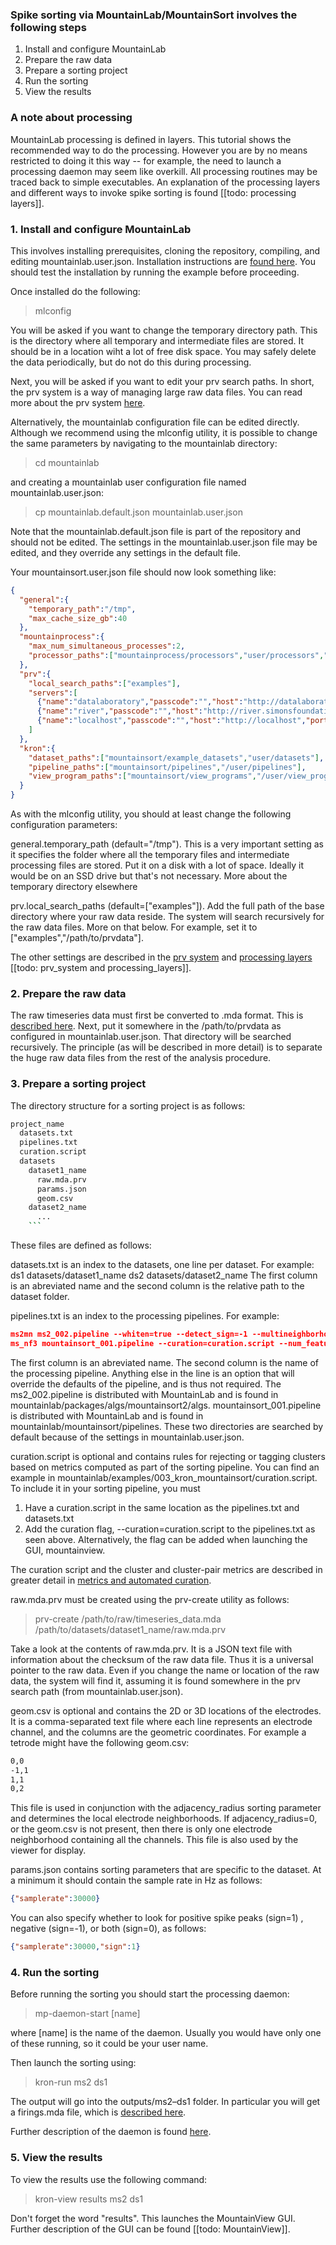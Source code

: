 ### Spike sorting via MountainLab/MountainSort involves the following steps

1. Install and configure MountainLab
2. Prepare the raw data
3. Prepare a sorting project
4. Run the sorting
5. View the results

### A note about processing

MountainLab processing is defined in layers. This tutorial shows the recommended way to do the processing. However you are by no means restricted to doing it this way -- for example, the need to launch a processing daemon may seem like overkill. All processing routines may be traced back to simple executables. An explanation of the processing layers and different ways to invoke spike sorting is found [[todo: processing layers]].

### 1. Install and configure MountainLab

This involves installing prerequisites, cloning the repository, compiling, and editing mountainlab.user.json. Installation instructions are [found here](doc/installation.md). You should test the installation by running the example before proceeding.

Once installed do the following:

> mlconfig

You will be asked if you want to change the temporary directory path. This is the directory where all temporary and intermediate files are stored. It should be in a location wiht a lot of free disk space. You may safely delete the data periodically, but do not do this during processing.

Next, you will be asked if you want to edit your prv search paths. In short, the prv system is a way of managing large raw data files. You can read more about the prv system [here](doc/prv_system.md).

Alternatively, the mountainlab configuration file can be edited directly. Although we recommend using the mlconfig utility, it is possible to change the same parameters by navigating to the mountainlab directory:

> cd mountainlab

and creating a mountainlab user configuration file named mountainlab.user.json:

> cp mountainlab.default.json mountainlab.user.json

Note that the mountainlab.default.json file is part of the repository and should not be edited. The settings in the mountainlab.user.json file may be edited, and they override any settings in the default file. 

Your mountainsort.user.json file should now look something like:
```json
{
  "general":{
    "temporary_path":"/tmp",
    "max_cache_size_gb":40
  },
  "mountainprocess":{
    "max_num_simultaneous_processes":2,
    "processor_paths":["mountainprocess/processors","user/processors","packages"]
  },
  "prv":{
    "local_search_paths":["examples"],
    "servers":[
      {"name":"datalaboratory","passcode":"","host":"http://datalaboratory.org","port":8080,"path":"/prv"},
      {"name":"river","passcode":"","host":"http://river.simonsfoundation.org","port":8080,"path":"/prv"},
      {"name":"localhost","passcode":"","host":"http://localhost","port":8080,"path":"/prv"}
    ]
  },
  "kron":{
    "dataset_paths":["mountainsort/example_datasets","user/datasets"],
    "pipeline_paths":["mountainsort/pipelines","/user/pipelines"],
    "view_program_paths":["mountainsort/view_programs","/user/view_programs"]
  }
}
```

As with the mlconfig utility, you should at least change the following configuration parameters:

general.temporary_path (default="/tmp"). This is a very important setting as it specifies the folder where all the temporary files and intermediate processing files are stored. Put it on a disk with a lot of space. Ideally it would be on an SSD drive but that's not necessary. More about the temporary directory elsewhere

prv.local_search_paths (default=["examples"]). Add the full path of the base directory where your raw data reside. The system will search recursively for the raw data files. More on that below. For example, set it to ["examples","/path/to/prvdata"].

The other settings are described in the [prv system](doc/prv_system.md) and [processing layers](doc/processing_layers.md) [[todo: prv_system and processing_layers]].

### 2. Prepare the raw data

The raw timeseries data must first be converted to .mda format. This is [described here](mda_format.md). Next, put it somewhere in the /path/to/prvdata as configured in mountainlab.user.json. That directory will be searched recursively. The principle (as will be described in more detail) is to separate the huge raw data files from the rest of the analysis procedure.

### 3. Prepare a sorting project

The directory structure for a sorting project is as follows:

```bash
project_name
  datasets.txt
  pipelines.txt
  curation.script
  datasets
    dataset1_name
      raw.mda.prv
      params.json
      geom.csv
    dataset2_name
      ...
    ```
```

These files are defined as follows:

datasets.txt is an index to the datasets, one line per dataset. For example:
ds1 datasets/dataset1_name
ds2 datasets/dataset2_name
The first column is an abreviated name and the second column is the relative path to the dataset folder.

pipelines.txt is an index to the processing pipelines. For example:
```json
ms2mn ms2_002.pipeline --whiten=true --detect_sign=-1 --multineighborhood=true --adjacency_radius=100 --mask_out_artifacts=true --curation=curation.script
ms_nf3 mountainsort_001.pipeline --curation=curation.script --num_features=3 --num_features2=3
```
The first column is an abreviated name. The second column is the name of the processing pipeline. Anything else in the line is an option that will override the defaults of the pipeline, and is thus not required. 
The ms2_002.pipeline is distributed with MountainLab and is found in mountainlab/packages/algs/mountainsort2/algs. mountainsort_001.pipeline is distributed with MountainLab and is found in mountainlab/mountainsort/pipelines. These two directories are searched by default because of the settings in mountainlab.user.json.

curation.script is optional and contains rules for rejecting or tagging clusters based on metrics computed as part of the sorting pipeline. You can find an example in mountainlab/examples/003_kron_mountainsort/curation.script. To include it in your sorting pipeline, you must 

1. Have a curation.script in the same location as the pipelines.txt and datasets.txt
2. Add the curation flag, --curation=curation.script to the pipelines.txt as seen above. Alternatively, the flag can be added when launching the GUI, mountainview.

The curation script and the cluster and cluster-pair metrics are described in greater detail in [metrics and automated curation](doc/metrics_automated_curation.md).

raw.mda.prv must be created using the prv-create utility as follows:

> prv-create /path/to/raw/timeseries_data.mda /path/to/datasets/dataset1_name/raw.mda.prv

Take a look at the contents of raw.mda.prv. It is a JSON text file with information about the checksum of the raw data file. Thus it is a universal pointer to the raw data.  Even if you change the name or location of the raw data, the system will find it, assuming it is found somewhere in the prv search path (from mountainlab.user.json).

geom.csv is optional and contains the 2D or 3D locations of the electrodes. It is a comma-separated text file where each line represents an electrode channel, and the columns are the geometric coordinates. For example a tetrode might have the following geom.csv:

```bash
0,0
-1,1
1,1
0,2
```

This file is used in conjunction with the adjacency_radius sorting parameter and determines the local electrode neighborhoods. If adjacency_radius=0, or the geom.csv is not present, then there is only one electrode neighborhood containing all the channels. This file is also used by the viewer for display.

params.json contains sorting parameters that are specific to the dataset. At a minimum it should contain the sample rate in Hz as follows:

```json
{"samplerate":30000}
```

You can also specify whether to look for positive spike peaks (sign=1) , negative (sign=-1), or both (sign=0), as follows:

```json
{"samplerate":30000,"sign":1}
```

### 4. Run the sorting

Before running the sorting you should start the processing daemon:

> mp-daemon-start [name]

where [name] is the name of the daemon. Usually you would have only one of these running, so it could be your user name.

Then launch the sorting using:

> kron-run ms2 ds1

The output will go into the outputs/ms2–ds1 folder. In particular you will get a firings.mda file, which is [described here](doc/mda_format.md).

Further description of the daemon is found [here](doc/procesing_layers.md).

### 5. View the results

To view the results use the following command:

> kron-view results ms2 ds1

Don't forget the word "results". This launches the MountainView GUI. Further description of the GUI can be found [[todo: MountainView]].
